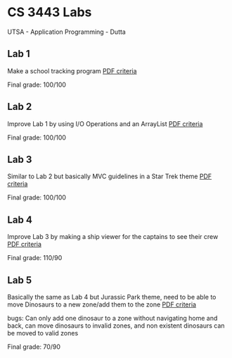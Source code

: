 # CS 3443 Labs
 UTSA - Application Programming - Dutta

## Lab 1
Make a school tracking program [PDF criteria](https://github.com/mlizbeth/CS-3443-Labs/blob/master/Lab1/Lab1_Fall20.pdf)

Final grade: 100/100

## Lab 2
Improve Lab 1 by using I/O Operations and an ArrayList [PDF criteria](https://github.com/mlizbeth/CS-3443-Labs/blob/master/Lab2/lab2-fall20.pdf)

Final grade: 100/100

## Lab 3
Similar to Lab 2 but basically MVC guidelines in a Star Trek theme [PDF criteria](https://github.com/mlizbeth/CS-3443-Labs/blob/master/Lab3/Lab%203.pdf)

Final grade: 100/100

## Lab 4
Improve Lab 3 by making a ship viewer for the captains to see their crew [PDF criteria](https://github.com/mlizbeth/CS-3443-Labs/blob/master/Lab4/lab%204.pdf)

Final grade: 110/90

## Lab 5
Basically the same as Lab 4 but Jurassic Park theme, need to be able to move Dinosaurs to a new zone/add them to the zone [PDF criteria](https://github.com/mlizbeth/CS-3443-Labs/blob/master/Lab5/Lab%205.pdf)

bugs: Can only add one dinosaur to a zone without navigating home and back, can move dinosaurs to invalid zones, and non existent dinosaurs can be moved to valid zones

Final grade: 70/90
